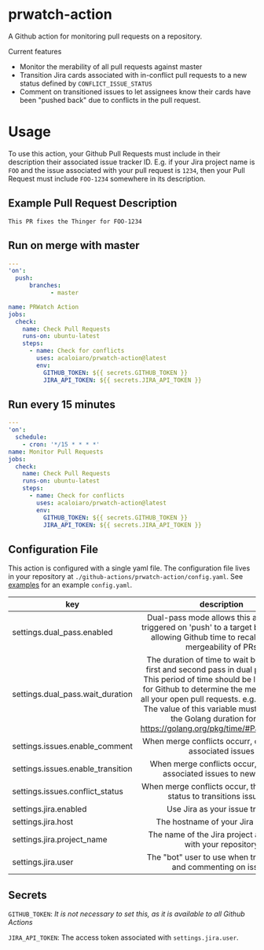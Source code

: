 # prwatch-action

A Github action for monitoring pull requests on a repository.

Current features
- Monitor the merability of all pull requests against master
- Transition Jira cards associated with in-conflict pull requests to a new status defined by `CONFLICT_ISSUE_STATUS`
- Comment on transitioned issues to let assignees know their cards have been "pushed back" due to conflicts in the pull
  request.

# Usage

To use this action, your Github Pull Requests must include in their description their associated issue tracker ID. E.g.
if your Jira project name is `FOO` and the issue associated with your pull request is `1234`, then your Pull Request
must include `FOO-1234` somewhere in its description.

## Example Pull Request Description
```
This PR fixes the Thinger for FOO-1234
```

## Run on merge with master
```yaml
---
'on':
  push:
      branches:
            - master

name: PRWatch Action
jobs:
  check:
    name: Check Pull Requests
    runs-on: ubuntu-latest
    steps:
      - name: Check for conflicts
        uses: acaloiaro/prwatch-action@latest
        env:
          GITHUB_TOKEN: ${{ secrets.GITHUB_TOKEN }}
          JIRA_API_TOKEN: ${{ secrets.JIRA_API_TOKEN }}
```

## Run every 15 minutes
```yaml
---
'on':
  schedule:
    - cron: '*/15 * * * *'
name: Monitor Pull Requests
jobs:
  check:
    name: Check Pull Requests
    runs-on: ubuntu-latest
    steps:
      - name: Check for conflicts
        uses: acaloiaro/prwatch-action@latest
        env:
          GITHUB_TOKEN: ${{ secrets.GITHUB_TOKEN }}
          JIRA_API_TOKEN: ${{ secrets.JIRA_API_TOKEN }}
```

## Configuration File

This action is configured with a single yaml file. The configuration file lives in your repository at
`./github-actions/prwatch-action/config.yaml`. See [examples](https://github.com/acaloiaro/prwatch-action/tree/master/examples) for an example `config.yaml`.

| key           | description                                                       | type | default |
| ------------- |:-----------------------------------------------------------------:|:----:|:--------|
| settings.dual_pass.enabled  | Dual-pass mode allows this action to be triggered on 'push' to a target branch while allowing Github time to recalculate the mergeability of PRs | bool | true |
| settings.dual_pass.wait_duration | The duration of time to wait between the first and second pass in dual pass mode. This period of time should be long enough for Github to determine the mergeability of all your open pull requests. e.g. `1m30s`. Note: The value of this variable must conform to the Golang duration format: https://golang.org/pkg/time/#ParseDuration | time | 60s |
| settings.issues.enable_comment | When merge conflicts occurr, comment on associated issues | bool | true |
| settings.issues.enable_transition | When merge conflicts occur, transition associated issues to new status | bool | true |
| settings.issues.conflict_status | When merge conflicts occur, the new issue status to transitions issues to | string | |
| settings.jira.enabled | Use Jira as your issue tracker | bool | true |
| settings.jira.host | The hostname of your Jira instance | string | |
| settings.jira.project_name | The name of the Jira project associated with your repository | string | |
| settings.jira.user | The "bot" user to use when transitioning and commenting on issues | string | |

## Secrets
`GITHUB_TOKEN`: _It is not necessary to set this, as it is available to all Github Actions_

`JIRA_API_TOKEN`: The access token associated with `settings.jira.user`.
